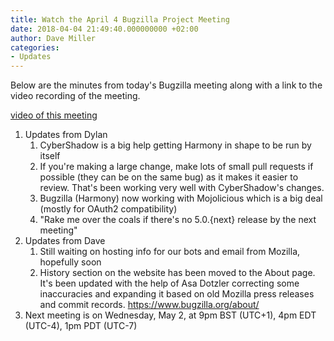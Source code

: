 ```yaml
---
title: Watch the April 4 Bugzilla Project Meeting
date: 2018-04-04 21:49:40.000000000 +02:00
author: Dave Miller
categories:
- Updates
---
```

Below are the minutes from today's Bugzilla meeting along with a link to
the video recording of the meeting.

[video of this
meeting](https://air.mozilla.org/bugzilla-project-meeting-20180404/)

1.  Updates from Dylan
    1.  CyberShadow is a big help getting Harmony in shape to be run by
        itself
    2.  If you're making a large change, make lots of small pull
        requests if possible (they can be on the same bug) as it makes
        it easier to review. That's been working very well with
        CyberShadow's changes.
    3.  Bugzilla (Harmony) now working with Mojolicious which is a big
        deal (mostly for OAuth2 compatibility)
    4.  "Rake me over the coals if there's no 5.0.{next} release by the
        next meeting"
2.  Updates from Dave
    1.  Still waiting on hosting info for our bots and email from
        Mozilla, hopefully soon
    2.  History section on the website has been moved to the About page.
        It's been updated with the help of Asa Dotzler correcting some
        inaccuracies and expanding it based on old Mozilla press
        releases and commit records. <https://www.bugzilla.org/about/>
3.  Next meeting is on Wednesday, May 2, at 9pm BST (UTC+1), 4pm EDT
    (UTC-4), 1pm PDT (UTC-7)
